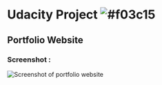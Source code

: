 # Udacity Project ![#f03c15](https://placehold.it/15/f03c15/000000?text=+) 
## Portfolio Website

### Screenshot : 

![ Screenshot of portfolio website](http://i.prntscr.com/SRKmDP05Rwy8YtNLei3A_w.png)
